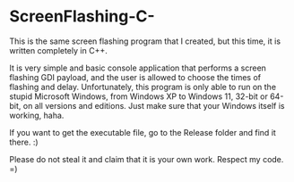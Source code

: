 # ScreenFlashing-C-
This is the same screen flashing program that I created, but this time, it is written completely in C++.

It is very simple and basic console application that performs a screen flashing GDI payload, and the user is allowed to choose the times of flashing and delay. Unfortunately, this program is only able to run on the stupid Microsoft Windows, from Windows XP to Windows 11, 32-bit or 64-bit, on all versions and editions. Just make sure that your Windows itself is working, haha.

If you want to get the executable file, go to the Release folder and find it there. :)

Please do not steal it and claim that it is your own work. Respect my code. =)
